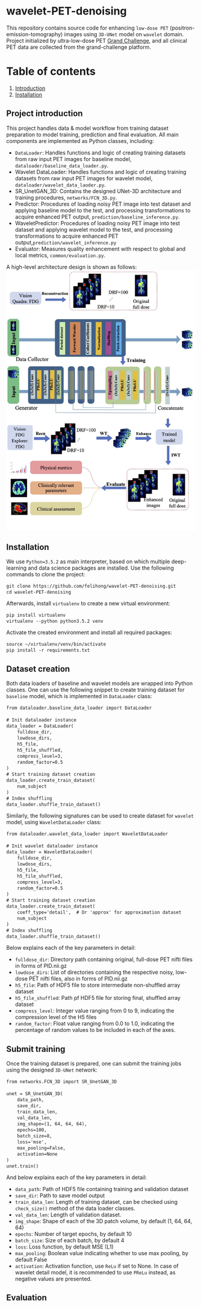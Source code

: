 # wavelet-PET-denoising
This repository contains source code for enhancing `low-dose PET` (positron-emission-tomography) images 
using `3D-UNet` model on `wavelet` domain. Project initialized by ultra-low-dose PET
[Grand Challenge](https://ultra-low-dose-pet.grand-challenge.org/), and all clinical PET data are collected from the 
grand-challenge platform.

# Table of contents
1. [Introduction](#introduction)
2. [Installation](#installation)

## Project introduction <a name="introduction"></a>
This project handles data & model workflow from training dataset preparation to model training, prediction and final
evaluation. All main components are implemented as Python classes, including:
* `DataLoader`: Handles functions and logic of creating training datasets from raw input PET images for baseline
model, `dataloader/baseline_data_loader.py`.
* Wavelet DataLoader: Handles functions and logic of creating training datasets from raw input PET images for wavelet 
model, `dataloader/wavelet_data_laoder.py`.
* SR_UnetGAN_3D: Contains the designed UNet-3D architecture and training
procedures, `networks/FCN_3D.py`.
* Predictor: Procedures of loading noisy PET image into test dataset and applying baseline model to the test, 
and processing transformations to acquire enhanced PET output, `prediction/baseline_inference.py`.
* WaveletPredictor: Procedures of loading noisy PET image into test dataset and applying wavelet model to the test, 
and processing transformations to acquire enhanced PET output,`prediction/wavelet_inference.py`
* Evaluator: Measures quality enhancement with respect to global and local metrics, `common/evaluation.py`.

A high-level architecture design is shown as follows:
![architecture](docs/architecture.jpg)


## Installation <a name="installation"></a>
We use `Python=3.5.2` as main interpreter, based on which multiple deep-learning and data science packages are installed. 
Use the following commands to clone the project:
```
git clone https://github.com/felihong/wavelet-PET-denoising.git
cd wavelet-PET-denoising
```
Afterwards, install `virtualenv` to create a new virtual environment:
```
pip install virtualenv
virtualenv --python python3.5.2 venv
```
Activate the created environment and install all required packages:
```
source ~/virtualenv/venv/bin/activate
pip install -r requirements.txt
```

## Dataset creation
Both data loaders of baseline and wavelet models are wrapped into Python classes. One can use the following snippet to
create training dataset for `baseline` model, which is implemented in `DataLoader` class:
```
from dataloader.baseline_data_loader import DataLoader

# Init dataloader instance
data_loader = DataLoader(
    fulldose_dir, 
    lowdose_dirs,
    h5_file,
    h5_file_shuffled,
    compress_level=3,
    random_factor=0.5
)
# Start training dataset creation
data_loader.create_train_dataset(
    num_subject
)
# Index shuffling
data_loader.shuffle_train_dataset()
```

Similarly, the following signatures can be used to create dataset for `wavelet` model, using `WaveletDataLoader` class:
```
from dataloader.wavelet_data_loader import WaveletDataLoader

# Init wavelet dataloader instance
data_loader = WaveletDataLoader(
    fulldose_dir, 
    lowdose_dirs,
    h5_file,
    h5_file_shuffled,
    compress_level=3,
    random_factor=0.5
)
# Start training dataset creation
data_loader.create_train_dataset(
    coeff_type='detail',  # Or 'approx' for approximation dataset
    num_subject
)
# Index shuffling
data_loader.shuffle_train_dataset()
```
Below explains each of the key parameters in detail:
* `fulldose_dir`: Directory path containing original, full-dose PET nifti files in forms of PID.nii.gz
* `lowdose_dirs`: List of directories containing the respective noisy, low-dose PET nifti files, also in forms of PID.nii.gz
* `h5_file`: Path of HDF5 file to store intermediate non-shuffled array dataset
* `h5_file_shuffled`: Path pf HDF5 file for storing final, shuffled array dataset
* `compress_level`: Integer value ranging from 0 to 9, indicating the compression level of the H5 files
* `random_factor`: Float value ranging from 0.0 to 1.0, indicating the percentage of random values to be included in each of the axes.

## Submit training
Once the training dataset is prepared, one can submit the training jobs using the designed `3D-UNet` network:
```
from networks.FCN_3D import SR_UnetGAN_3D

unet = SR_UnetGAN_3D(
    data_path,
    save_dir,
    train_data_len,  
    val_data_len,    
    img_shape=(1, 64, 64, 64),
    epochs=100,
    batch_size=8,
    loss='mse',
    max_pooling=False,
    activation=None
)
unet.train()
```
And below explains each of the key parameters in detail:
* `data_path`: Path of HDF5 file containing training and validation dataset
* `save_dir`: Path to save model output
* `train_data_len`: Length of training dataset, can be checked using `check_size()` method of the data loader classes.
* `val_data_len`: Length of validation dataset. 
* `img_shape`: Shape of each of the 3D patch volume, by default (1, 64, 64, 64)
* `epochs`: Number of target epochs, by default 10
* `batch_size`: Size of each batch, by default 4
* `loss`: Loss function, by default MSE (L1)
* `max_pooling`: Boolean value indicating whether to use max pooling, by default False
* `activation`: Activation function, use `ReLu` if set to None. In case of wavelet detail model, it is recommended to 
use `PReLu` instead, as negative values are presented.

## Evaluation























